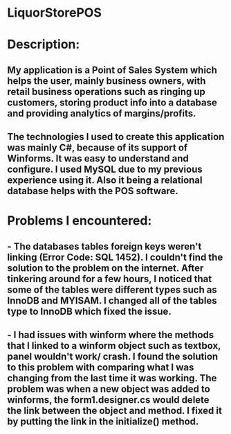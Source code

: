 # LiquorStorePOS

# Description:
## My application is a Point of Sales System which helps the user, mainly business owners, with retail business operations such as ringing up customers, storing product info into a database and providing analytics of margins/profits.
## The technologies I used to create this application was mainly C#, because of its support of Winforms. It was easy to understand and configure. I used MySQL due to my previous experience using it. Also it being a relational database helps with the POS software.

# Problems I encountered:
## - The databases tables foreign keys weren't linking (Error Code: SQL 1452). I couldn't find the solution to the problem on the internet. After tinkering around for a few hours, I noticed that some of the tables were different types such as InnoDB and MYISAM. I changed all of the tables type to InnoDB which fixed the issue.
## - I had issues with winform where the methods that I linked to a winform object such as textbox, panel wouldn't work/ crash. I found the solution to this problem with comparing what I was changing from the last time it was working. The problem was when a new object was added to winforms, the form1.designer.cs would delete the link between the object and method. I fixed it by putting the link in the initialize() method.


